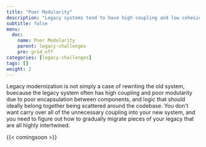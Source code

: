 ```yaml
---
title: "Poor Modularity"
description: "Legacy systems tend to have high coupling and low cohesion"
subtitle: false
menu:
  doc:
    name: Poor Modularity
    parent: legacy-challenges
    pre: grid_off
categories: [legacy-challenges]
tags: []
weight: 2
---
```


Legacy modernization is not simply a case of rewriting the old system, buecause the legacy system often has high coupling and poor modularity due to poor encapsulation between components, and logic that should ideally belong together being scattered around the codebase. You don't want carry over all of the unnecessary coupling into your new system, and you need to figure out how to gradually migrate pieces of your legacy that are all highly intertwined.

{{< comingsoon >}}

